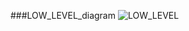 ###LOW_LEVEL_diagram
![LOW_LEVEL](https://user-images.githubusercontent.com/86276947/131997835-9b57b2b9-2a21-483a-a067-e3131d134e2a.PNG)

